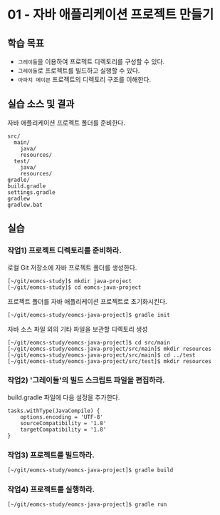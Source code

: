 # 01 - 자바 애플리케이션 프로젝트 만들기

## 학습 목표

- `그레이들`을 이용하여 프로젝트 디렉토리를 구성할 수 있다.
- `그레이들`로 프로젝트를 빌드하고 실행할 수 있다.
- `아파치 메이븐` 프로젝트의 디렉토리 구조를 이해한다.

## 실습 소스 및 결과

자바 애플리케이션 프로젝트 폴더를 준비한다.

```
src/
  main/
    java/
    resources/
  test/
    java/
    resources/
gradle/
build.gradle
settings.gradle
gradlew
gradlew.bat
```

## 실습

### 작업1) 프로젝트 디렉토리를 준비하라.

로컬 Git 저장소에 자바 프로젝트 폴더를 생성한다.

```
[~/git/eomcs-study]$ mkdir java-project
[~/git/eomcs-study]$ cd eomcs-java-project
```

프로젝트 폴더를 자바 애플리케이션 프로젝트로 초기화시킨다.
```
[~/git/eomcs-study/eomcs-java-project]$ gradle init
```

자바 소스 파일 외의 기타 파일을 보관할 디렉토리 생성

```
[~/git/eomcs-study/eomcs-java-project]$ cd src/main
[~/git/eomcs-study/eomcs-java-project/src/main]$ mkdir resources
[~/git/eomcs-study/eomcs-java-project/src/main]$ cd ../test
[~/git/eomcs-study/eomcs-java-project/src/test]$ mkdir resources
```

### 작업2) '그레이들'의 빌드 스크립트 파일을 편집하라.

build.gradle 파일에 다음 설정을 추가한다.

```
tasks.withType(JavaCompile) {
    options.encoding = 'UTF-8'
    sourceCompatibility = '1.8'
    targetCompatibility = '1.8'
}
```

### 작업3) 프로젝트를 빌드하라.

```
[~/git/eomcs-study/eomcs-java-project]$ gradle build
```

### 작업4) 프로젝트를 실행하라.

```
[~/git/eomcs-study/eomcs-java-project]$ gradle run
```


